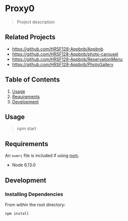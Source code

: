 # Proxy0

> Project description

## Related Projects

  - https://github.com/HRSF128-Appbnb/Appbnb
  - https://github.com/HRSF128-Appbnb/photo-carousel
  - https://github.com/HRSF128-Appbnb/ReservationMenu
  - https://github.com/HRSF128-Appbnb/PhotoGallery


## Table of Contents

1. [Usage](#Usage)
1. [Requirements](#requirements)
1. [Development](#development)

## Usage

> npm start

## Requirements

An `nvmrc` file is included if using [nvm](https://github.com/creationix/nvm).

- Node 6.13.0

## Development

### Installing Dependencies

From within the root directory:

```sh
npm install
```
